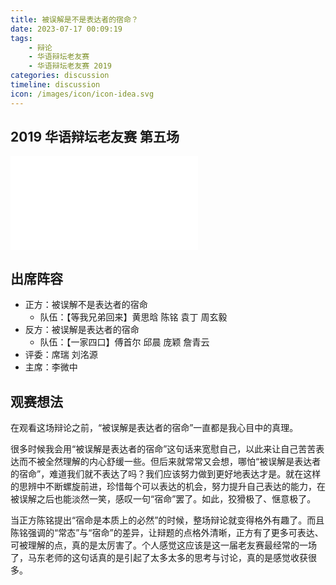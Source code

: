 ```yaml
---
title: 被误解是不是表达者的宿命？
date: 2023-07-17 00:09:19
tags:
    - 辩论
    - 华语辩坛老友赛
    - 华语辩坛老友赛 2019
categories: discussion
timeline: discussion
icon: /images/icon/icon-idea.svg
---
```


## 2019 华语辩坛老友赛 第五场

<div class="video-container">
    <iframe src="//player.bilibili.com/player.html?aid=90622710&bvid=BV1z7411w7YR&cid=154756274&page=1" scrolling="no" border="0" frameborder="no" framespacing="0" allowfullscreen="true"> </iframe>
</div>

## 出席阵容

- 正方：被误解不是表达者的宿命
    - 队伍：【等我兄弟回来】黄思晗 陈铭 袁丁 周玄毅
- 反方：被误解是表达者的宿命
    - 队伍：【一家四口】傅首尔 邱晨 庞颖 詹青云
- 评委：席瑞 刘洺源
- 主席：李微中

## 观赛想法

在观看这场辩论之前，“被误解是表达者的宿命”一直都是我心目中的真理。

很多时候我会用“被误解是表达者的宿命”这句话来宽慰自己，以此来让自己苦苦表达而不被全然理解的内心舒缓一些。但后来就常常又会想，哪怕“被误解是表达者的宿命”，难道我们就不表达了吗？我们应该努力做到更好地表达才是。就在这样的思辨中不断螺旋前进，珍惜每个可以表达的机会，努力提升自己表达的能力，在被误解之后也能淡然一笑，感叹一句“宿命”罢了。如此，狡猾极了、惬意极了。

当正方陈铭提出“宿命是本质上的必然”的时候，整场辩论就变得格外有趣了。而且陈铭强调的“常态”与“宿命”的差异，让辩题的点格外清晰，正方有了更多可表达、可被理解的点，真的是太厉害了。个人感觉这应该是这一届老友赛最经常的一场了，马东老师的这句话真的是引起了太多太多的思考与讨论，真的是感觉收获很多。
